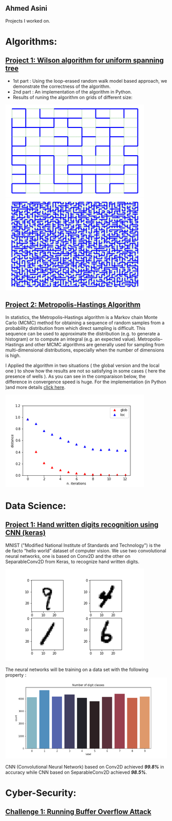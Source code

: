 ## Ahmed Asini
Projects I worked on.
# Algorithms:
## [Project 1: Wilson algorithm for uniform spanning tree](https://github.com/AhmedASN/Wilson-Algorithm-for-uniform-spanning-tree)
* 1st part : Using the loop-erased random walk model based approach, we demonstrate the correctness of the algorithm.
* 2nd part : An implementation of the algorithm in Python.
* Results of runing the algorithm on grids of different size:  

![](Images/Grid%20and%20UST.png) 
![](Images/Grid%20and%20UST2.png)

## [Project 2: Metropolis-Hastings Algorithm](https://github.com/AhmedASN/Metropolis-Hastings-Algorithm)
In statistics, the Metropolis–Hastings algorithm is a Markov chain Monte Carlo (MCMC) method for obtaining a sequence of random samples from a probability distribution from which direct sampling is difficult. This sequence can be used to approximate the distribution (e.g. to generate a histogram) or to compute an integral (e.g. an expected value). Metropolis–Hastings and other MCMC algorithms are generally used for sampling from multi-dimensional distributions, especially when the number of dimensions is high.

I Applied the algorithm in two situations ( the global version and the local one ) to show how the results are not so satisfying in some cases ( here the presence of wells ). As you can see in the comparaison below, the difference in convergence speed is huge.
For the implementation (in Python )and more details [click here](https://github.com/AhmedASN/Metropolis-Hastings-Algorithm).

![](Metropolis-Hastings%20Algorithm%20Images/glob%20and%20loc.png)

# Data Science:
## [Project 1: Hand written digits recognition using CNN (keras)](https://github.com/AhmedASN/Hand-written-digits-recognition-CNN-keras-)
MNIST ("Modified National Institute of Standards and Technology") is the de facto “hello world” dataset of computer vision. We use two convolutional neural networks, one is based on Conv2D and the other on SeparableConv2D from Keras,  to recognize hand written digits.

![Samples](Images2/samples.png)

The neural networks will be training on a data set with the following property :
![Number of digit classes](Images2/Number%20of%20digit%20classes.png)

CNN (Convolutional Neural Network) based on Conv2D achieved ***99.8%*** in accuracy while CNN based on SeparableConv2D achieved ***98.5%***.

# Cyber-Security:

## [Challenge 1: Running Buffer Overflow Attack](https://github.com/AhmedASN/Cyber-Security/tree/main/First%20Challenge)
